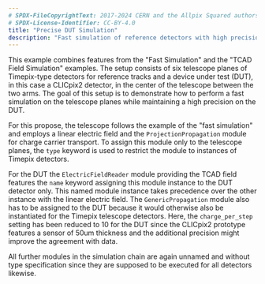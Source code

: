 ```yaml
---
# SPDX-FileCopyrightText: 2017-2024 CERN and the Allpix Squared authors
# SPDX-License-Identifier: CC-BY-4.0
title: "Precise DUT Simulation"
description: "Fast simulation of reference detectors with high precision on the DUT"
---
```


This example combines features from the "Fast Simulation" and the "TCAD Field Simulation" examples. The setup consists of six telescope planes of Timepix-type detectors for reference tracks and a device under test (DUT), in this case a CLICpix2 detector, in the center of the telescope between the two arms. The goal of this setup is to demonstrate how to perform a fast simulation on the telescope planes while maintaining a high precision on the DUT.

For this propose, the telescope follows the example of the "fast simulation" and employs a linear electric field and the `ProjectionPropagation` module for charge carrier transport. To assign this module only to the telescope planes, the `type` keyword is used to restrict the module to instances of Timepix detectors.

For the DUT the `ElectricFieldReader` module providing the TCAD field features the `name` keyword assigning this module instance to the DUT detector only. This named module instance takes precedence over the other instance with the linear electric field.
The `GenericPropagation` module also has to be assigned to the DUT because it would otherwise also be instantiated for the Timepix telescope detectors. Here, the `charge_per_step` setting has been reduced to 10 for the DUT since the CLICpix2 prototype features a sensor of 50um thickness and the additional precision might improve the agreement with data.

All further modules in the simulation chain are again unnamed and without type specification since they are supposed to be executed for all detectors likewise.
